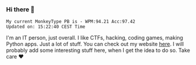 ### Hi there 👋
<!-- PB START -->
```
My current MonkeyType PB is - WPM:94.21 Acc:97.42
Updated on: 15:22:40 CEST Time
```
<!-- PB END -->
I'm an IT person, just overall. I like CTFs, hacking, coding games, making Python apps. Just a lot of stuff.
You can check out my website [here](https://skill3472.github.io/).
I will probably add some interesting stuff here, when I get the idea to do so. Take care ❤️
